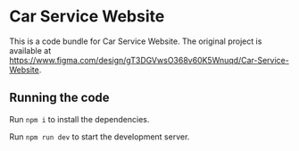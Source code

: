 
  # Car Service Website

  This is a code bundle for Car Service Website. The original project is available at https://www.figma.com/design/gT3DGVwsO368v60K5Wnuqd/Car-Service-Website.

  ## Running the code

  Run `npm i` to install the dependencies.

  Run `npm run dev` to start the development server.
  